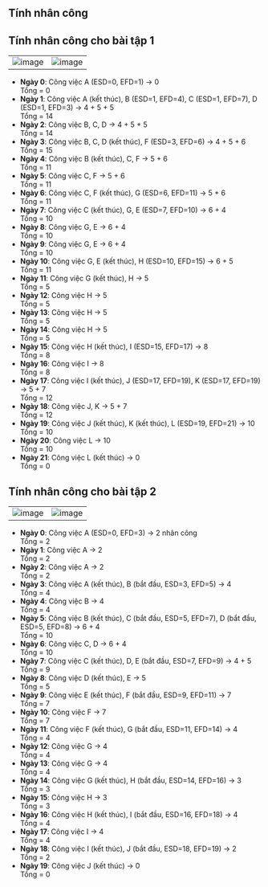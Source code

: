 ## Tính nhân công
## Tính nhân công cho bài tập 1
| | |
|-|-|
| ![image](https://github.com/user-attachments/assets/b991a007-3610-4e53-9685-4915b9013496) | ![image](https://github.com/user-attachments/assets/40d9dc16-5ce9-4be0-99bd-dab3a954f40a) |

- **Ngày 0**: Công việc A (ESD=0, EFD=1) → 0  
  Tổng = 0
- **Ngày 1**: Công việc A (kết thúc), B (ESD=1, EFD=4), C (ESD=1, EFD=7), D (ESD=1, EFD=3) → 4 + 5 + 5  
  Tổng = 14
- **Ngày 2**: Công việc B, C, D → 4 + 5 + 5  
  Tổng = 14
- **Ngày 3**: Công việc B, C, D (kết thúc), F (ESD=3, EFD=6) → 4 + 5 + 6  
  Tổng = 15
- **Ngày 4**: Công việc B (kết thúc), C, F → 5 + 6  
  Tổng = 11
- **Ngày 5**: Công việc C, F → 5 + 6  
  Tổng = 11
- **Ngày 6**: Công việc C, F (kết thúc), G (ESD=6, EFD=11) → 5 + 6  
  Tổng = 11
- **Ngày 7**: Công việc C (kết thúc), G, E (ESD=7, EFD=10) → 6 + 4  
  Tổng = 10
- **Ngày 8**: Công việc G, E → 6 + 4  
  Tổng = 10
- **Ngày 9**: Công việc G, E → 6 + 4  
  Tổng = 10
- **Ngày 10**: Công việc G, E (kết thúc), H (ESD=10, EFD=15) → 6 + 5  
  Tổng = 11
- **Ngày 11**: Công việc G (kết thúc), H → 5  
  Tổng = 5
- **Ngày 12**: Công việc H → 5  
  Tổng = 5
- **Ngày 13**: Công việc H → 5  
  Tổng = 5
- **Ngày 14**: Công việc H → 5  
  Tổng = 5
- **Ngày 15**: Công việc H (kết thúc), I (ESD=15, EFD=17) → 8  
  Tổng = 8
- **Ngày 16**: Công việc I → 8  
  Tổng = 8
- **Ngày 17**: Công việc I (kết thúc), J (ESD=17, EFD=19), K (ESD=17, EFD=19) → 5 + 7  
  Tổng = 12
- **Ngày 18**: Công việc J, K → 5 + 7  
  Tổng = 12
- **Ngày 19**: Công việc J (kết thúc), K (kết thúc), L (ESD=19, EFD=21) → 10  
  Tổng = 10
- **Ngày 20**: Công việc L → 10  
  Tổng = 10
- **Ngày 21**: Công việc L (kết thúc) → 0  
  Tổng = 0

## Tính nhân công cho bài tập 2
| | |
|-|-|
| ![image](https://github.com/user-attachments/assets/33e63332-904a-47e6-9171-b963e08fb28c) | ![image](https://github.com/user-attachments/assets/74f59830-f87d-4ace-8db8-0e734f374ac2) |

- **Ngày 0**: Công việc A (ESD=0, EFD=3) → 2 nhân công  
  Tổng = 2
- **Ngày 1**: Công việc A → 2  
  Tổng = 2
- **Ngày 2**: Công việc A → 2  
  Tổng = 2
- **Ngày 3**: Công việc A (kết thúc), B (bắt đầu, ESD=3, EFD=5) → 4  
  Tổng = 4
- **Ngày 4**: Công việc B → 4  
  Tổng = 4
- **Ngày 5**: Công việc B (kết thúc), C (bắt đầu, ESD=5, EFD=7), D (bắt đầu, ESD=5, EFD=8) → 6 + 4  
  Tổng = 10
- **Ngày 6**: Công việc C, D → 6 + 4  
  Tổng = 10
- **Ngày 7**: Công việc C (kết thúc), D, E (bắt đầu, ESD=7, EFD=9) → 4 + 5  
  Tổng = 9
- **Ngày 8**: Công việc D (kết thúc), E → 5  
  Tổng = 5
- **Ngày 9**: Công việc E (kết thúc), F (bắt đầu, ESD=9, EFD=11) → 7  
  Tổng = 7
- **Ngày 10**: Công việc F → 7  
  Tổng = 7
- **Ngày 11**: Công việc F (kết thúc), G (bắt đầu, ESD=11, EFD=14) → 4  
  Tổng = 4
- **Ngày 12**: Công việc G → 4  
  Tổng = 4
- **Ngày 13**: Công việc G → 4  
  Tổng = 4
- **Ngày 14**: Công việc G (kết thúc), H (bắt đầu, ESD=14, EFD=16) → 3  
  Tổng = 3
- **Ngày 15**: Công việc H → 3  
  Tổng = 3
- **Ngày 16**: Công việc H (kết thúc), I (bắt đầu, ESD=16, EFD=18) → 4  
  Tổng = 4
- **Ngày 17**: Công việc I → 4  
  Tổng = 4
- **Ngày 18**: Công việc I (kết thúc), J (bắt đầu, ESD=18, EFD=19) → 2  
  Tổng = 2
- **Ngày 19**: Công việc J (kết thúc) → 0  
  Tổng = 0
